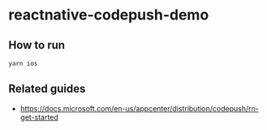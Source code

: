 # reactnative-codepush-demo

## How to run

```sh
yarn ios
```

## Related guides

* https://docs.microsoft.com/en-us/appcenter/distribution/codepush/rn-get-started

